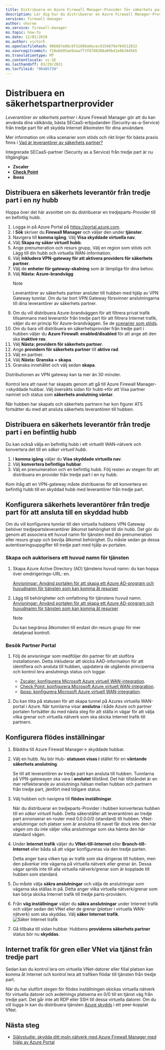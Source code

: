 ```yaml
---
title: Distribuera en Azure Firewall Manager-Provider för säkerhets partner
description: Lär dig hur du distribuerar en Azure Firewall Manager-Provider för säkerhets partner med hjälp av Azure Portal.
services: firewall-manager
author: vhorne
ms.service: firewall-manager
ms.topic: how-to
ms.date: 12/01/2020
ms.author: victorh
ms.openlocfilehash: 906687e08c9f31890a9ecec9154079e704512832
ms.sourcegitcommit: f28ebb95ae9aaaff3f87d8388a09b41e0b3445b5
ms.translationtype: MT
ms.contentlocale: sv-SE
ms.lasthandoff: 03/29/2021
ms.locfileid: "96485730"
---
```

# <a name="deploy-a-security-partner-provider"></a>Distribuera en säkerhetspartnerprovider

*Leverantörer av säkerhets partner* i Azure Firewall Manager gör att du kan använda dina välkända, bästa SECaaS-erbjudanden (Security-as-a-Service) från tredje part för att skydda Internet åtkomsten för dina användare.

Mer information om vilka scenarier som stöds och rikt linjer för bästa praxis finns i [Vad är leverantörer av säkerhets partner?](trusted-security-partners.md)


Integrerade SECaaS-partner (Security as a Service) från tredje part är nu tillgängliga: 

- **Zscaler**
- **[Check Point](check-point-overview.md)**
- **iboss**

## <a name="deploy-a-third-party-security-provider-in-a-new-hub"></a>Distribuera en säkerhets leverantör från tredje part i en ny hubb

Hoppa över det här avsnittet om du distribuerar en tredjeparts-Provider till en befintlig hubb.

1. Logga in på Azure Portal på https://portal.azure.com.
2. I **Sök** skriver du **Firewall Manager** och väljer den under **tjänster**.
3. Navigera till **komma igång**. Välj **Visa skyddade virtuella nav**.
4. Välj **Skapa ny säker virtuell hubb**.
5. Ange prenumeration och resurs grupp, Välj en region som stöds och Lägg till din hubb och virtuella WAN-information. 
6. Välj **Inkludera VPN-gateway för att aktivera providers för säkerhets partner**.
7. Välj de **enheter för gateway-skalning** som är lämpliga för dina behov.
8. Välj **Nästa: Azure-brandvägg**
   > [!NOTE]
   > Leverantörer av säkerhets partner ansluter till hubben med hjälp av VPN Gateway tunnlar. Om du tar bort VPN Gateway försvinner anslutningarna till dina leverantörer av säkerhets partner.
9. Om du vill distribuera Azure-brandväggen för att filtrera privat trafik tillsammans med leverantör från tredje part för att filtrera Internet trafik, väljer du en princip för Azure-brandväggen. Se de [scenarier som stöds](trusted-security-partners.md#key-scenarios).
10. Om du bara vill distribuera en säkerhetsprovider från tredje part i hubben väljer du **Azure Firewall: enabled/disabled** för att ange att den ska **inaktive ras**. 
11. Välj  **Nästa: providern för säkerhets partner**.
12. Ange **providern för säkerhets partner** till **aktive rad**. 
13. Välj en partner. 
14. Välj **Nästa: Granska + skapa**. 
15. Granska innehållet och välj sedan **skapa**.

Distributionen av VPN gateway kan ta mer än 30 minuter.

Kontrol lera att navet har skapats genom att gå till Azure Firewall Manager->skyddade hubbar. Välj översikts sidan för hubb->för att Visa partner namnet och status som **säkerhets anslutning väntar**.

När hubben har skapats och säkerhets partnern har kon figurer ATS fortsätter du med att ansluta säkerhets leverantören till hubben.

## <a name="deploy-a-third-party-security-provider-in-an-existing-hub"></a>Distribuera en säkerhets leverantör från tredje part i en befintlig hubb

Du kan också välja en befintlig hubb i ett virtuellt WAN-nätverk och konvertera det till en *säker virtuell hubb*.

1. I **komma igång** väljer du **Visa skyddade virtuella nav**.
2. Välj **konvertera befintliga hubbar**.
3. Välj en prenumeration och en befintlig hubb. Följ resten av stegen för att distribuera en provider från tredje part i en ny hubb.

Kom ihåg att en VPN-gateway måste distribueras för att konvertera en befintlig hubb till en skyddad hubb med leverantörer från tredje part.

## <a name="configure-third-party-security-providers-to-connect-to-a-secured-hub"></a>Konfigurera säkerhets leverantörer från tredje part för att ansluta till en skyddad hubb

Om du vill konfigurera tunnlar till den virtuella hubbens VPN Gateway behöver tredjepartsleverantörer åtkomst behörighet till din hubb. Det gör du genom att associera ett huvud namn för tjänsten med din prenumeration eller resurs grupp och bevilja åtkomst behörighet. Du måste sedan ge dessa autentiseringsuppgifter till tredje part med hjälp av portalen.

### <a name="create-and-authorize-a-service-principal"></a>Skapa och auktorisera ett huvud namn för tjänsten

1. Skapa Azure Active Directory (AD) tjänstens huvud namn: du kan hoppa över omdirigerings-URL: en. 

   [Anvisningar: Använd portalen för att skapa ett Azure AD-program och huvudnamn för tjänsten som kan komma åt resurser](../active-directory/develop/howto-create-service-principal-portal.md#register-an-application-with-azure-ad-and-create-a-service-principal)
2. Lägg till behörigheter och omfattning för tjänstens huvud namn.
   [Anvisningar: Använd portalen för att skapa ett Azure AD-program och huvudnamn för tjänsten som kan komma åt resurser](../active-directory/develop/howto-create-service-principal-portal.md#register-an-application-with-azure-ad-and-create-a-service-principal)

   > [!NOTE]
   > Du kan begränsa åtkomsten till endast din resurs grupp för mer detaljerad kontroll.

### <a name="visit-partner-portal"></a>Besök Partner Portal

1. Följ de anvisningar som medföljer din partner för att slutföra installationen. Detta inkluderar att skicka AAD-information för att identifiera och ansluta till hubben, uppdatera de utgående principerna och kontrol lera anslutnings status och loggar.

   - [Zscaler: konfigurera Microsoft Azure virtuell WAN-integration](https://help.zscaler.com/zia/configuring-microsoft-azure-virtual-wan-integration).
   - [Check Point: konfigurera Microsoft Azure virtuell WAN-integration](https://sc1.checkpoint.com/documents/Infinity_Portal/WebAdminGuides/EN/CloudGuard-Connect-Azure-Virtual-WAN/Default.htm).
   - [iboss: konfigurera Microsoft Azure virtuell WAN-integration](https://www.iboss.com/blog/securing-microsoft-azure-with-iboss-saas-network-security). 
   
2. Du kan titta på statusen för att skapa tunnel på Azures virtuella WAN-portal i Azure. När tunnlarna visar **anslutna** i både Azure och partner portalen fortsätter du med nästa steg för att ställa in vägar för att välja vilka grenar och virtuella nätverk som ska skicka Internet trafik till partnern.

## <a name="configure-route-settings"></a>Konfigurera flödes inställningar

1. Bläddra till Azure Firewall Manager-> skyddade hubbar. 
2. Välj en hubb. Nu bör Hub- **statusen visas i** stället för en **väntande säkerhets anslutning**.

   Se till att leverantören av tredje part kan ansluta till hubben. Tunnlarna på VPN-gatewayen ska vara i **anslutet** tillstånd. Det här tillståndet är en mer reflekterande av anslutnings hälsan mellan hubben och partnern från tredje part, jämfört med tidigare status.
3. Välj hubben och navigera till **flödes inställningar**.

   När du distribuerar en tredjeparts-Provider i hubben konverteras hubben till en *säker virtuell hubb*. Detta säkerställer att leverantören av tredje part annonserar en router med 0.0.0.0/0 (standard) till hubben. VNet-anslutningar och platser som är anslutna till navet får dock inte den här vägen om du inte väljer vilka anslutningar som ska hämta den här standard vägen.
4. Under **Internet trafik** väljer du **VNet-till-Internet** eller **Branch-till-Internet** eller båda så att vägar konfigureras via den tredje parten.

   Detta anger bara vilken typ av trafik som ska dirigeras till hubben, men den påverkar inte vägarna på virtuella nätverk eller grenar än. Dessa vägar sprids inte till alla virtuella nätverk/grenar som är kopplade till hubben som standard.
5. Du måste välja **säkra anslutningar** och välja de anslutningar som vägarna ska ställas in på. Detta anger vilka virtuella nätverk/grenar som kan börja skicka Internet trafik till tredje parts-providern.
6. Från **väg inställningar** väljer du **säkra anslutningar** under Internet trafik och väljer sedan det VNet eller de grenar (*platser* i virtuella WAN-nätverk) som ska skyddas. Välj **säker Internet trafik**.
   ![Säker Internet trafik](media/deploy-trusted-security-partner/secure-internet-traffic.png)
7. Gå tillbaka till sidan hubbar. Hubbens **providerns säkerhets partner** status bör nu  **skyddas**.

## <a name="branch-or-vnet-internet-traffic-via-third-party-service"></a>Internet trafik för gren eller VNet via tjänst från tredje part

Sedan kan du kontrol lera om virtuella VNet-datorer eller filial platsen kan komma åt Internet och kontrol lera att trafiken flödar till tjänsten från tredje part.

När du har slutfört stegen för flödes inställningen skickas virtuella nätverk för virtuella datorer och avdelnings platserna en 0/0 till en tjänst väg från tredje part. Det går inte att RDP eller SSH till dessa virtuella datorer. Om du vill logga in kan du distribuera tjänsten [Azure skydds](../bastion/bastion-overview.md) i ett peer-kopplat VNet.

## <a name="next-steps"></a>Nästa steg

- [Självstudie: skydda ditt moln nätverk med Azure Firewall Manager med hjälp av Azure Portal](secure-cloud-network.md)